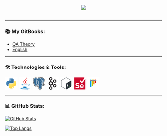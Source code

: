 

<div id="header" align="center">
  <img src="https://i.gifer.com/origin/07/0712a3da4204ed312ec28629ce2fd29c_w200.gif" width="200"/>
  
  <!-- Счётчик просмотров -->
  <div style="text-align: center;">
    <img src="https://komarev.com/ghpvc/?username=KazeKaze93&style=flat-square&color=blue" alt=""/>
  </div>
</div>

---

### 📚 My GitBooks:
- [QA Theory](https://kaze.gitbook.io/qa-theory)
- [English](https://kaze.gitbook.io/english)

---

### 🛠️ Technologies & Tools:
<!-- Иконки технологий, которые вы хотите видеть -->
<div>
  <img src="https://github.com/devicons/devicon/blob/master/icons/python/python-original.svg" title="Python" alt="Python" width="40" height="40"/>
  <img src="https://github.com/devicons/devicon/blob/master/icons/java/java-original.svg" title="Java" alt="Java" width="40" height="40"/>
  <img src="https://github.com/devicons/devicon/blob/master/icons/postgresql/postgresql-original.svg" title="PostgreSQL" alt="PostgreSQL" width="40" height="40"/>
  <img src="https://github.com/devicons/devicon/blob/master/icons/apachekafka/apachekafka-original.svg" title="Apache Kafka" alt="Apache Kafka" width="40" height="40"/>
  <img src="https://github.com/devicons/devicon/blob/master/icons/bash/bash-original.svg" title="Shell" alt="Shell" width="40" height="40"/>
  <img src="https://github.com/devicons/devicon/blob/master/icons/selenium/selenium-original.svg" title="Selenium" alt="Selenium" width="40" height="40"/>
  <img src="https://github.com/devicons/devicon/blob/master/icons/pytest/pytest-original.svg" title="pytest" alt="pytest" width="40" height="40"/>
</div>

---

### 📊 GitHub Stats:


<!-- Общая статистика -->
[![GitHub Stats](https://github-readme-stats.vercel.app/api?username=KazeKaze93&show_icons=true&theme=dark)](https://github.com/anuraghazra/github-readme-stats)

<!-- Статистика по языкам -->
[![Top Langs](https://github-readme-stats.vercel.app/api/top-langs/?username=KazeKaze93&layout=compact&theme=dark)](https://github.com/anuraghazra/github-readme-stats)
